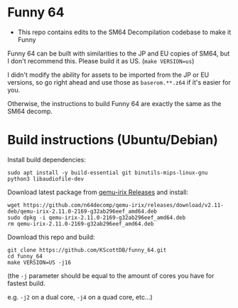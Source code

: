 # Funny 64

- This repo contains edits to the SM64 Decompilation codebase to make it Funny

Funny 64 can be built with similarities to the JP and EU copies of SM64, but I don't recommend this.
Please build it as US. (`make VERSION=us`)

I didn't modify the ability for assets to be imported from the JP or EU versions, so go right ahead and use those as `baserom.**.z64` if it's easier for you.

Otherwise, the instructions to build Funny 64 are exactly the same as the SM64 decomp.

# Build instructions (Ubuntu/Debian)

Install build dependencies:
```
sudo apt install -y build-essential git binutils-mips-linux-gnu python3 libaudiofile-dev
```

Download latest package from [qemu-irix Releases](https://github.com/n64decomp/qemu-irix/releases) and install:
```
wget https://github.com/n64decomp/qemu-irix/releases/download/v2.11-deb/qemu-irix-2.11.0-2169-g32ab296eef_amd64.deb
sudo dpkg -i qemu-irix-2.11.0-2169-g32ab296eef_amd64.deb
rm qemu-irix-2.11.0-2169-g32ab296eef_amd64.deb
```

Download this repo and build:
```
git clone https://github.com/KScottDB/funny_64.git
cd funny_64
make VERSION=US -j16
```

(the `-j` parameter should be equal to the amount of cores you have for fastest build.

e.g. `-j2` on a dual core, `-j4` on a quad core, etc...)
